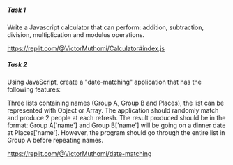 ##### Task 1

Write a Javascript calculator that can perform: addition, subtraction, division, multiplication and modulus operations.

https://replit.com/@VictorMuthomi/Calculator#index.js

##### Task 2

Using JavaScript, create a "date-matching" application that has the following features:

Three lists containing names (Group A, Group B and Places), the list can be represented with Object or Array.
The application should randomly match and produce 2 people at each refresh. 
The result produced should be in the format:
Group A['name'] and Group B['name'] will be going on a dinner date at Places['name'].
However, the program should go through the entire list in Group A before repeating names.

https://replit.com/@VictorMuthomi/date-matching

